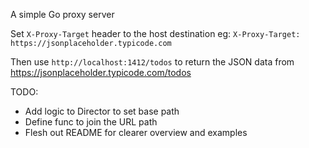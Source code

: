 A simple Go proxy server

Set `X-Proxy-Target` header to the host destination
eg: `X-Proxy-Target: https://jsonplaceholder.typicode.com`

Then use `http://localhost:1412/todos` to return the JSON data from https://jsonplaceholder.typicode.com/todos

TODO:
- Add logic to Director to set base path
- Define func to join the URL path
- Flesh out README for clearer overview and examples